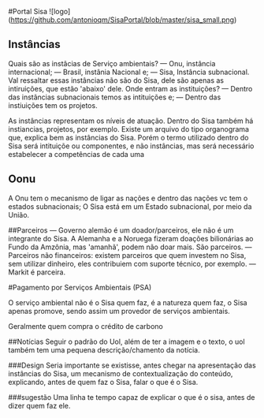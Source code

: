 #Portal Sisa ![logo] (https://github.com/antonioqm/SisaPortal/blob/master/sisa_small.png)
## Instâncias
 Quais são as instâcias de Serviço ambientais?
 	— Onu, instância internacional;
 	— Brasil, instânia Nacional e;
 	— Sisa, Instância subnacional.
 	Val ressaltar essas instâncias não são do Sisa, dele são apenas as intiruições, que estão 'abaixo' dele.
 Onde entram as instituições?
 	— Dentro das instâncias subnacionais temos as intituições e;
 	— Dentro das instiuições tem os projetos.


 As instâncias representam os níveis de atuação. Dentro do Sisa também há instiancias, projetos, por exemplo.
 Existe um arquivo do tipo organograma que, explica bem as instâncias do Sisa. Porém o termo utilizado dentro do Sisa será intituiçõe ou componentes, e não instâncias, mas será necessário estabelecer a competências de cada uma

## Oonu
 A Onu tem o mecanismo de ligar as nações e dentro das nações vc tem o estados subnacionais;
 O Sisa está em um Estado subnacional, por meio da União.

##Parceiros
— Governo alemão é um doador/parceiros, ele não é um integrante do Sisa. A Alemanha e a Noruega fizeram doações bilionárias ao Fundo da Amzônia, mas 'amanhã', podem não doar mais. São parceiros.
— Parceiros não financeiros: existem parceiros que quem investem no Sisa, sem utilizar dinheiro, eles contribuiem com suporte técnico, por exemplo. 
— Markit é parceira.


#Pagamento por Serviços Ambientais (PSA)

O serviço ambiental não é o Sisa quem faz, é a natureza quem faz, o Sisa apenas promove, sendo assim um provedor de serviços ambientais.

Geralmente quem compra o crédito de carbono


##Notícias
Seguir o padrão do Uol, além de ter a imagem e o texto, o uol também tem uma pequena descrição/chamento da notícia.

###Design
Seria importante se existisse, antes chegar na apresentação das instâncias do Sisa, um mecanismo de contextualização do conteúdo, explicando, antes de quem faz o Sisa, falar o que é o Sisa. 

###sugestão
Uma linha te tempo capaz de explicar o que é o sisa, antes de dizer quem faz ele. 












































